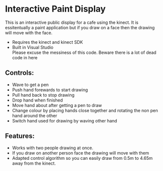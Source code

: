 # Interactive Paint Display
This is an interactive public display for a cafe using the kinect. It is essitentually a paint application but 
if you draw on a face then the drawing will move with the face.

* Requires the kinect and kinect SDK  
* Built in Visual Studio  
Please excuse the messiness of this code. Beware there is a lot of dead code in here

## Controls:
* Wave to get a pen
* Push hand forewards to start drawing
* Pull hand back to stop drawing
* Drop hand when finished
* Move hand about after getting a pen to draw
* Change colour by placing hands close together and rotating the non pen hand around the other
* Switch hand used for drawing by waving other hand

## Features:
* Works with two people drawing at once.
* If you draw on another person face the drawing will move with them
* Adapted control algorithm so you can easily draw from 0.5m to 4.65m away from the kinect.
